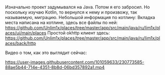 Изначально проект задумывался на Java. Потом я его забросил. Но поскольку изучаю Kotlin, то вернулся к нему и произвожу, так называемую, миграцию.
Небольшой информация по котлину:
Вкладка места написана на котлине, здесь все файлы по ней: https://github.com/Unlim1x/places/tree/master/app/src/main/java/ru/lim1x/places/ui/main/places
Простой okhttp клиент здесь: https://github.com/Unlim1x/places/tree/master/app/src/main/java/ru/lim1x/places/back/http

Видео о том, как это выглядит сейчас:

https://user-images.githubusercontent.com/101059633/230773585-88ae5b44-714e-4351-8b8d-06bd357892a1.mp4

